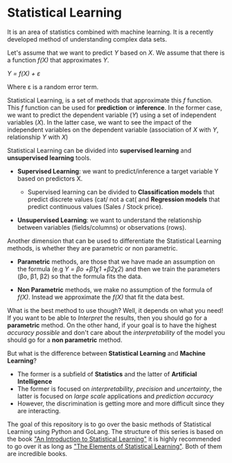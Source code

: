 # Statistical Learning

It is an area of statistics combined with machine learning. It is a recently developed method of understanding complex data sets.

Let's assume that we want to predict *Y* based on *X*. We assume that there is a function *f(X)* that approximates *Y*.

*Y = f(X) + ε*

Where ε is a random error term.

Statistical Learning, is a set of methods that approximate this *f* function. This *f* function can be used for **prediction** or **inference**. In the former case, we want to predict the dependent variable (*Y*) using a set of independent variables (*X*). In the latter case, we want to see the impact of the independent variables on the dependent variable (association of *X* with *Y*, relationship *Y* with *X*)

Statistical Learning can be divided into **supervised learning** and **unsupervised learning** tools.

* **Supervised Learning**: we want to predict/inference a target variable Y based on predictors X.

  * Supervised learning can be divided to **Classification models** that predict discrete values (cat/ not a cat( and **Regression models** that predict continuous values (Sales / Stock price).

* **Unsupervised Learning**: we want to understand the relationship between variables (fields/columns) or observations (rows).

Another dimension that can be used to differentiate the Statistical Learning methods, is whether they are parametric or non parametric.

* **Parametric** methods, are those that we have made an assumption on the formula (e.g *Y = βο +β1χ1 +β2χ2*) and then we train the parameters (βο, β1, β2) so that the formula fits the data. 

* **Non Parametric** methods, we make no assumption of the formula of *f(X)*. Instead we approximate the *f(X)* that fit the data best.

What is the best method to use though? Well, it depends on what you need! If you want to be able to *Interpret* the results, then you should go for a **parametric** method. On the other hand, if your goal is to have the highest *accuracy possible* and don't care about the *interpretability* of the model you should go for a **non parametric** method.

But what is the difference between **Statistical Learning** and **Machine Learning**?

* The former is a subfield of **Statistics** and the latter of **Artificial Intelligence**
* The former is focused on *interpretability*, *precision* and *uncertainty*, the latter is focused on *large scale* applications and *prediction accuracy*
* However, the discrimination is getting more and more difficult since they are interacting.

The goal of this repository is to go over the basic methods of Statistical Learning using Python and GoLang. The structure of  this series is based on the book ["An Introduction to Statistical Learning"](http://www-bcf.usc.edu/~gareth/ISL/index.html) it is highly recommended to go over it as long as ["The Elements of Statistical Learning"](https://web.stanford.edu/~hastie/Papers/ESLII.pdf). Both of them are incredible books.

